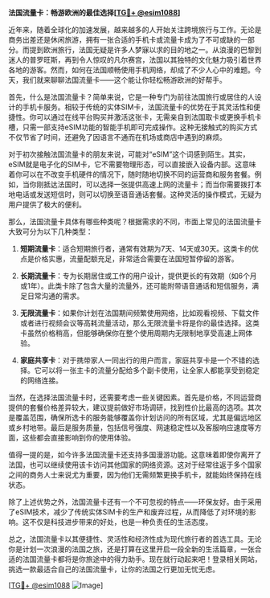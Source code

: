 **法国流量卡：畅游欧洲的最佳选择[[TG💪+ @esim1088](https://t.me/s/esim1088)]**

近年来，随着全球化的加速发展，越来越多的人开始关注跨境旅行与工作。无论是商务出差还是休闲旅游，拥有一张合适的手机卡或流量卡成为了不可或缺的一部分。而提到欧洲旅行，法国无疑是许多人梦寐以求的目的地之一。从浪漫的巴黎到迷人的普罗旺斯，再到令人惊叹的凡尔赛宫，法国以其独特的文化魅力吸引着世界各地的游客。然而，如何在法国顺畅使用手机网络，却成了不少人心中的难题。今天，我们就来聊聊法国流量卡——这个能让你轻松畅游欧洲的好帮手。

首先，什么是法国流量卡？简单来说，它是一种专门为前往法国旅行或居住的人设计的手机卡服务。相较于传统的实体SIM卡，法国流量卡的优势在于其灵活性和便捷性。你可以通过在线平台购买并激活这张卡，无需亲自到法国取卡或更换手机卡槽，只需一部支持eSIM功能的智能手机即可完成操作。这种无接触式的购买方式不仅节省了时间，还避免了因语言不通而在机场或商店中遇到的麻烦。

对于初次接触法国流量卡的朋友来说，可能对“eSIM”这个词感到陌生。其实，eSIM就是电子化的SIM卡，它不需要物理形态，可以直接嵌入设备内部。这意味着你可以在不改变手机硬件的情况下，随时随地切换不同的运营商和服务套餐。例如，当你刚抵达法国时，可以选择一张提供高速上网的流量卡；而当你需要拨打本地电话或发送短信时，则可以切换至语音通话套餐。这种灵活的操作模式，无疑为用户提供了极大的便利。

那么，法国流量卡具体有哪些种类呢？根据需求的不同，市面上常见的法国流量卡大致可分为以下几种类型：

1. **短期流量卡**：适合短期旅行者，通常有效期为7天、14天或30天。这类卡的优点是价格实惠，流量配额充足，非常适合需要在法国短暂停留的游客。
   
2. **长期流量卡**：专为长期居住或工作的用户设计，提供更长的有效期（如6个月或1年）。此类卡除了包含大量的流量外，还可能附带语音通话和短信服务，满足日常沟通的需求。

3. **无限流量卡**：如果你计划在法国期间频繁使用网络，比如观看视频、下载文件或者进行视频会议等高耗流量活动，那么无限流量卡将是你的最佳选择。这类卡虽然价格稍高，但能够确保你在整个使用周期内无限制地享受高速上网体验。

4. **家庭共享卡**：对于携带家人一同出行的用户而言，家庭共享卡是一个不错的选择。它可以将一张主卡的流量分配给多个副卡使用，让全家人都能享受到稳定的网络连接。

当然，在选择法国流量卡时，还需要考虑一些关键因素。首先是价格，不同运营商提供的套餐价格差异较大，建议提前做好市场调研，找到性价比最高的选项。其次是覆盖范围，确保所选卡的服务能够覆盖你计划访问的所有区域，尤其是偏远地区或乡村地带。最后是服务质量，包括信号强度、网速稳定性以及客服响应速度等方面，这些都会直接影响到你的使用体验。

值得一提的是，如今许多法国流量卡还支持多国漫游功能。这意味着即使你离开了法国，也可以继续使用该卡访问其他国家的网络资源。这对于经常往返于多个国家之间的商务人士来说尤为重要，因为他们无需频繁更换手机卡，就能始终保持在线状态。

除了上述优势之外，法国流量卡还有一个不可忽视的特点——环保友好。由于采用了eSIM技术，减少了传统实体SIM卡的生产和废弃过程，从而降低了对环境的影响。这不仅是科技进步带来的好处，也是一种负责任的生活态度。

总之，法国流量卡以其便捷性、灵活性和经济性成为现代旅行者的首选工具。无论你是计划一次浪漫的法国之旅，还是打算在这里开启一段全新的生活篇章，一张合适的法国流量卡都将是你旅途中的得力助手。现在就行动起来吧！登录相关网站，挑选一款最适合自己的法国流量卡，让你的法国之行更加无忧无虑。

[[TG💪+ @esim1088](https://t.me/s/esim1088) ![Image](https://i.postimg.cc/4NQfJmqS/Snipaste-2025-05-13-00-14-12.png)]